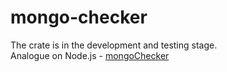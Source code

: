 # mongo-checker

The crate is in the development and testing stage.<br>
Analogue on Node.js - [mongoChecker](https://www.npmjs.com/package/mongo-checker)